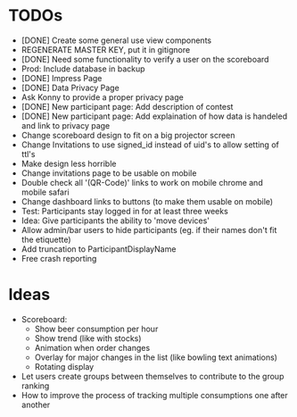 # TODOs

- [DONE] Create some general use view components
- REGENERATE MASTER KEY, put it in gitignore
- [DONE] Need some functionality to verify a user on the scoreboard 
- Prod: Include database in backup
- [DONE] Impress Page
- [DONE] Data Privacy Page
- Ask Konny to provide a proper privacy page
- [DONE] New participant page: Add description of contest
- [DONE] New participant page: Add explaination of how data is handeled and link to privacy page
- Change scoreboard design to fit on a big projector screen
- Change Invitations to use signed_id instead of uid's to allow setting of ttl's
- Make design less horrible
- Change invitations page to be usable on mobile
- Double check all '(QR-Code)' links to work on mobile chrome and mobile safari
- Change dashboard links to buttons (to make them usable on mobile)
- Test: Participants stay logged in for at least three weeks
- Idea: Give participants the ability to 'move devices'
- Allow admin/bar users to hide participants (eg. if their names don't fit the etiquette)
- Add truncation to ParticipantDisplayName
- Free crash reporting

# Ideas
- Scoreboard: 
    - Show beer consumption per hour
    - Show trend (like with stocks)
    - Animation when order changes
    - Overlay for major changes in the list (like bowling text animations)
    - Rotating display
- Let users create groups between themselves to contribute to the group ranking
- How to improve the process of tracking multiple consumptions one after another
